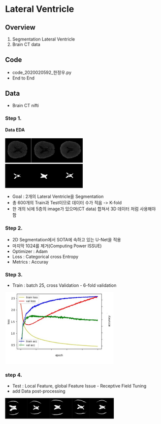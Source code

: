 # Lateral Ventricle   

## Overview 
 1. Segmentation Lateral Ventricle
 2. Brain CT data


## Code
 - code_2020020592_한정우.py
 - End to End

## Data
 - Brain CT nifti

### Step 1.
#### Data EDA

<img src="img/brain_Train.PNG" width="50%" height="50%">
<img src="img/Brain_Test.PNG" width="50%" height="50%">

 - Goal : 2개의 Lateral Ventricle을 Segmentation
 - 총 600개의 Train과 Test이므로 데이터 수가 적음 -> K-fold
 - 한 개의 뇌에 5층의 image가 있으며(CT data) 합쳐서 3D 데이터 처럼 사용해야 함

### Step 2.
 - 2D Segmentation에서 SOTA에 속하고 있는 U-Net을 적용
 - 마지막 1024를 제거(Computing Power ISSUE)
 - Optimizer : Adam
 - Loss : Categorical cross Entropy
 - Metrics : Accuray

### Step 3.
 - Train : batch 25, cross Validation - 6-fold validation

<img src="img/result.jpg" width="70%" height="70%">

### step 4.
 - Test : Local Feature, global Feature Issue - Receptive Field Tuning
 - add Data post-processing

<img src="img/test.png" width="70%" height="70%">